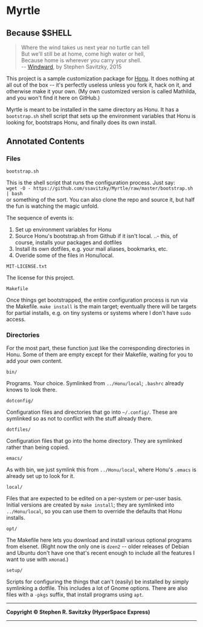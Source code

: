 Myrtle
======
Because $SHELL
--------------

> Where the wind takes us next year no turtle can tell<br>
> But we'll still be at home, come high water or hell,<br>
> Because home is wherever you carry your shell.<br>
> -- [Windward](http://steve.savitzky.net/Songs/windward/), by Stephen
> Savitzky, 2015

This project is a sample customization package for [Honu](../Honu).  It does
nothing at all out of the box -- it's perfectly useless unless you fork it, hack on
it, and otherwise make it your own.  (My own customized version is called
Mathilda, and you won't find it here on GitHub.)

Myrtle is meant to be installed in the same directory as Honu.  It has a
`bootstrap.sh` shell script that sets up the environment variables that Honu
is looking for, bootstraps Honu, and finally does its own install.

Annotated Contents
------------------

### Files

`bootstrap.sh`

This is the shell script that runs the configuration process.  Just say:\
`wget -O - https://github.com/ssavitzky/Myrtle/raw/master/bootstrap.sh | bash`\
or something of the sort. You can also clone the repo and source it, but
half the fun is watching the magic unfold.

The sequence of events is:

1. Set up environment variables for Honu
2. Source Honu's bootstrap.sh from Github if it isn't local.
..- this, of course, installs your packages and dotfiles
3. Install its own dotfiles, e.g. your mail aliases, bookmarks, etc.
4. Overide some of the files in Honu/local.

`MIT-LICENSE.txt`

The license for this project.

`Makefile`

Once things get bootstrapped, the entire configuration process is run
via the Makefile. `make install` is the main target; eventually there
will be targets for partial installs, e.g. on tiny systems or systems
where I don't have `sudo` access.

### Directories

For the most part, these function just like the corresponding directories in
Honu.  Some of them are empty except for their Makefile, waiting for you to
add your own content.

`bin/`

Programs.  Your choice.  Symlinked from `../Honu/local`; `.bashrc` already
knows to look there.

`dotconfig/`

Configuration files and directories that go into `~/.config/`. These are
symlinked so as not to conflict with the stuff already there.

`dotfiles/`

Configuration files that go into the home directory. They are symlinked
rather than being copied.

`emacs/`

As with bin, we just symlink this from `../Honu/local`, where Honu's `.emacs`
is already set up to look for it.

`local/`

Files that are expected to be edited on a per-system or per-user basis.
Initial versions are created by `make install`; they are symlinked into
`../Honu/local`, so you can use them to override the defaults that Honu
installs. 

`opt/`

The Makefile here lets you download and install various optional
programs from elsenet. (Right now the only one is `dzen2` -- older
releases of Debian and Ubuntu don't have one that's recent enough to
include all the features I want to use with `xmonad`.)

`setup/`

Scripts for configuring the things that can't (easily) be installed by
simply symlinking a dotfile. This includes a lot of Gnome options. There
are also files with a `-pkgs` suffix, that install programs using `apt`.

------------------------------------------------------------------------

**Copyright © Stephen R. Savitzky (HyperSpace Express)**

------------------------------------------------------------------------

